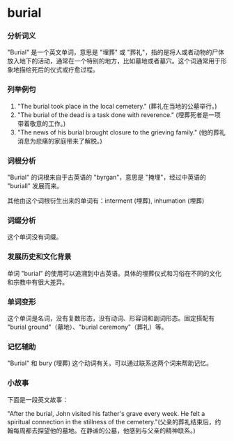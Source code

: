 # burial

### 分析词义

  

"Burial" 是一个英文单词，意思是 "埋葬" 或 "葬礼"，指的是将人或者动物的尸体放入地下的活动，通常在一个特别的地方，比如墓地或者墓穴。这个词通常用于形象地描绘死后的仪式或疗愈过程。

  

### 列举例句

  

1.  "The burial took place in the local cemetery." (葬礼在当地的公墓举行。)
2.  "The burial of the dead is a task done with reverence." (埋葬死者是一项带着敬意的工作。)
3.  "The news of his burial brought closure to the grieving family." (他的葬礼消息为悲痛的家庭带来了解脱。)

  

### 词根分析

  

"Burial" 的词根来自于古英语的 "byrgan"，意思是 "掩埋"，经过中英语的 "buriall" 发展而来。

  

其他由这个词根衍生出来的单词有：interment (埋葬), inhumation (埋葬)

  

### 词缀分析

  

这个单词没有词缀。

  

### 发展历史和文化背景

  

单词 "burial" 的使用可以追溯到中古英语。具体的埋葬仪式和习俗在不同的文化和宗教中有很大差异。

  

### 单词变形

  

这个单词是名词，没有复数形态，没有动词、形容词和副词形态。固定搭配有 "burial ground"（墓地）、"burial ceremony"（葬礼）等。

  

### 记忆辅助

  

"Burial" 和 bury (埋葬) 这个动词有关。可以通过联系这两个词来帮助记忆。

  

### 小故事

  

下面是一段英文故事：

  

"After the burial, John visited his father's grave every week. He felt a spiritual connection in the stillness of the cemetery."(父亲的葬礼结束后，约翰每周都去探望他的墓地。在静谧的公墓，他感到与父亲的精神联系。)

